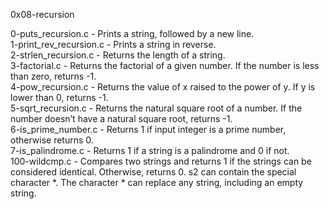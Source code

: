 0x08-recursion

0-puts_recursion.c - Prints a string, followed by a new line.\
1-print_rev_recursion.c - Prints a string in reverse.\
2-strlen_recursion.c - Returns the length of a string.\
3-factorial.c - Returns the factorial of a given number. If the number is less than zero, returns -1.\
4-pow_recursion.c - Returns the value of x raised to the power of y. If y is lower than 0, returns -1.\
5-sqrt_recursion.c - Returns the natural square root of a number. If the number doesn’t have a natural square root, returns -1.\
6-is_prime_number.c - Returns 1 if input integer is a prime number, otherwise returns 0.\
7-is_palindrome.c - Returns 1 if a string is a palindrome and 0 if not.\
100-wildcmp.c - Compares two strings and returns 1 if the strings can be considered identical. Otherwise, returns 0. s2 can contain the special character *. The character * can replace any string, including an empty string.

